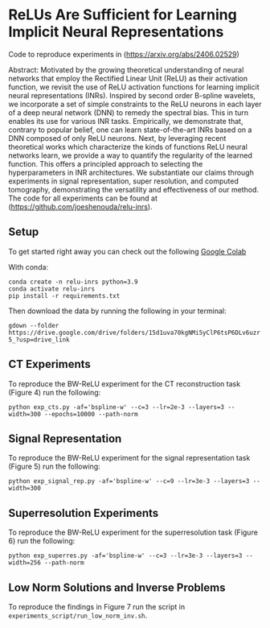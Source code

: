 # ReLUs Are Sufficient for Learning Implicit Neural Representations

Code to reproduce experiments in (https://arxiv.org/abs/2406.02529)

Abstract: Motivated by the growing theoretical understanding of neural networks that employ the Rectified Linear Unit (ReLU) as their activation function, we revisit the use of ReLU activation functions for learning implicit neural representations (INRs). Inspired by second order B-spline wavelets, we incorporate a set of simple constraints to the ReLU neurons in each layer of a deep neural network (DNN) to remedy the spectral bias. This in turn enables its use for various INR tasks. Empirically, we demonstrate that, contrary to popular belief, one can learn state-of-the-art INRs based on a DNN composed of only ReLU neurons. Next, by leveraging recent theoretical works which characterize the kinds of functions ReLU neural networks learn, we provide a way to quantify the regularity of the learned function. This offers a principled approach to selecting the hyperparameters in INR architectures. We substantiate our claims through experiments in signal representation, super resolution, and computed tomography, demonstrating the versatility and effectiveness of our method. The code for all experiments can be found at (https://github.com/joeshenouda/relu-inrs).


## Setup

To get started right away you can check out the following [Google Colab](https://colab.research.google.com/drive/1LQbGQTBodIhtgiqJLsttet5EFq9oWi84?usp=sharing)

With conda:

```
conda create -n relu-inrs python=3.9
conda activate relu-inrs
pip install -r requirements.txt
```

Then download the data by running the following in your terminal:

```gdown --folder https://drive.google.com/drive/folders/15d1uva70kgNMi5yClP6tsP6DLv6uzr5_?usp=drive_link```

## CT Experiments
To reproduce the BW-ReLU experiment for the CT reconstruction task (Figure 4) run the following:

``python exp_cts.py -af='bspline-w' --c=3 --lr=2e-3 --layers=3 --width=300 --epochs=10000
--path-norm``

## Signal Representation
To reproduce the BW-ReLU experiment for the signal representation task (Figure 5) run the following:

``python exp_signal_rep.py -af='bspline-w' --c=9 --lr=3e-3 --layers=3 --width=300``
## Superresolution Experiments
To reproduce the BW-ReLU experiment for the superresolution task (Figure 6) run the following:

``python exp_superres.py -af='bspline-w' --c=3 --lr=3e-3 --layers=3 --width=256 --path-norm``

## Low Norm Solutions and Inverse Problems
To reproduce the findings in Figure 7 run the script in `experiments_script/run_low_norm_inv.sh`.
